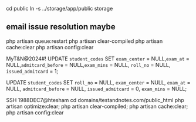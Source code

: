 cd public
ln -s ../storage/app/public storage

## email issue resolution maybe
php artisan queue:restart
php artisan clear-compiled
php artisan cache:clear
php artisan config:clear


MyT&N@2024#!
UPDATE `student_codes` SET `exam_center` = NULL,`exam_at` = NULL,`admitcard_before` = NULL,`exam_mins` = NULL, `roll_no` = NULL, `issued_admitcard` = 1;


UPDATE `student_codes` 
SET `roll_no` = NULL,
`exam_center` = NULL,
`exam_at` = NULL,
`admitcard_before` = NULL,
`issued_admitcard` = 0,
`exam_mins` = NULL;



SSH 1988DEC7@htesham
cd domains/testandnotes.com/public_html
php artisan optimize:clear; php artisan clear-compiled; php artisan cache:clear; php artisan config:clear